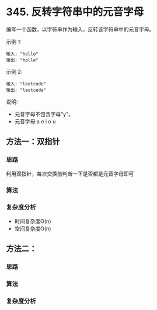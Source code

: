 # 345. 反转字符串中的元音字母
编写一个函数，以字符串作为输入，反转该字符串中的元音字母。

示例 1:
```
输入: "hello"
输出: "holle"
```
示例 2:
```
输入: "leetcode"
输出: "leotcede"
```
说明:
* 元音字母不包含字母"y"。
* 元音字母:a e i o u
## 方法一：双指针
### 思路
利用双指针，每次交换前判断一下是否都是元音字母即可
### 算法
### 复杂度分析
* 时间复杂度O(n)
* 空间复杂度O(n)
## 方法二：
### 思路
### 算法
### 复杂度分析